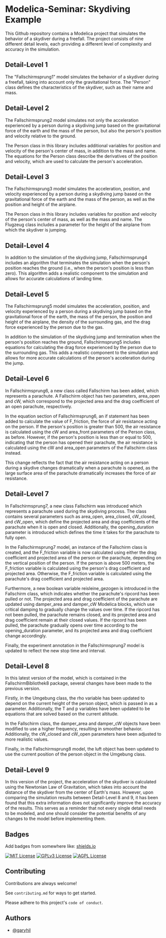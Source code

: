 
# Modelica-Seminar: Skydiving Example

 
This Github repository contains a Modelica project that simulates the behavior of a skydiver during a freefall. The project consists of nine different detail levels, each providing a different level of complexity and accuracy in the simulation.

## Detail-Level 1 
The "Fallschirmsprung1" model simulates the behavior of a skydiver during a freefall, taking into account only the gravitational force. The "Person" class defines the characteristics of the skydiver, such as their name and mass.

## Detail-Level 2
The Fallschirmsprung2 model simulates not only the acceleration experienced by a person during a skydiving jump based on the gravitational force of the earth and the mass of the person, but also the person's position and velocity relative to the ground.

The Person class in this library includes additional variables for position and velocity of the person's center of mass, in addition to the mass and name. The equations for the Person class describe the derivatives of the position and velocity, which are used to calculate the person's acceleration.

## Detail-Level 3
The Fallschirmsprung3 model simulates the acceleration, position, and velocity experienced by a person during a skydiving jump based on the gravitational force of the earth and the mass of the person, as well as the position and height of the airplane.

The Person class in this library includes variables for position and velocity of the person's center of mass, as well as the mass and name. The Flugzeug class includes a parameter for the height of the airplane from which the skydiver is jumping.

## Detail-Level 4
In addition to the simulation of the skydiving jump, Fallschirmsprung4 includes an algorithm that terminates the simulation when the person's position reaches the ground (i.e., when the person's position is less than zero). This algorithm adds a realistic component to the simulation and allows for accurate calculations of landing time.

## Detail-Level 5
The Fallschirmsprung5 model simulates the acceleration, position, and velocity experienced by a person during a skydiving jump based on the gravitational force of the earth, the mass of the person, the position and height of the airplane, the density of the surrounding gas, and the drag force experienced by the person due to the gas.

In addition to the simulation of the skydiving jump and termination when the person's position reaches the ground, Fallschirmsprung5 includes equations for calculating the drag force experienced by the person due to the surrounding gas. This adds a realistic component to the simulation and allows for more accurate calculations of the person's acceleration during the jump.

## Detail-Level 6
In Fallschirmsprung6, a new class called Fallschirm has been added, which represents a parachute. A Fallschirm object has two parameters, area_open and cW, which correspond to the projected area and the drag coefficient of an open parachute, respectively.

In the equation section of Fallschirmsprung6, an if statement has been added to calculate the value of F_friction, the force of air resistance acting on the person. If the person's position is greater than 500, the air resistance is calculated using the cW and area_front parameters of the Person class, as before. However, if the person's position is less than or equal to 500, indicating that the person has opened their parachute, the air resistance is calculated using the cW and area_open parameters of the Fallschirm class instead.

This change reflects the fact that the air resistance acting on a person during a skydive changes dramatically when a parachute is opened, as the large surface area of the parachute dramatically increases the force of air resistance.


## Detail-Level 7
In Fallschirmsprung7, a new class Fallschirm was introduced which represents a parachute used during the skydiving process. The class contains several parameters such as area_open, area_closed, cW_closed, and cW_open, which define the projected area and drag coefficients of the parachute when it is open and closed. Additionally, the opening_duration parameter is introduced which defines the time it takes for the parachute to fully open.

In the Fallschirmsprung7 model, an instance of the Fallschirm class is created, and the F_friction variable is now calculated using either the drag coefficient and projected area of the person or the parachute, depending on the vertical position of the person. If the person is above 500 meters, the F_friction variable is calculated using the person's drag coefficient and projected area. Otherwise, the F_friction variable is calculated using the parachute's drag coefficient and projected area.

Furthermore, a new boolean variable reisleine_gezogen is introduced in the Fallschirm class, which indicates whether the parachute's ripcord has been pulled or not. The projected area and drag coefficient of the parachute are updated using damper_area and damper_cW Modelica blocks, which use critical damping to gradually change the values over time. If the ripcord has not been pulled, the parachute remains closed, and its projected area and drag coefficient remain at their closed values. If the ripcord has been pulled, the parachute gradually opens over time according to the opening_duration parameter, and its projected area and drag coefficient change accordingly.

Finally, the experiment annotation in the Fallschirmsprung7 model is updated to reflect the new stop time and interval.

## Detail-Level 8
In this latest version of the model, which is contained in the FallschirmBibliothek8 package, several changes have been made to the previous version.

Firstly, in the Umgebung class, the rho variable has been updated to depend on the current height of the person object, which is passed in as a parameter. Additionally, the T and p variables have been updated to be equations that are solved based on the current altitude.

In the Fallschirm class, the damper_area and damper_cW objects have been modified to use a higher frequency, resulting in smoother behavior. Additionally, the cW_closed and cW_open parameters have been adjusted to more realistic values.

Finally, in the Fallschirmsprung8 model, the luft object has been updated to use the current position of the person object in the Umgebung class.

## Detail-Level 9
In this version of the project, the acceleration of the skydiver is calculated using the Newtonian Law of Gravitation, which takes into account the distance of the skydiver from the center of Earth's mass. However, upon comparing the simulation results between Detail-Level 8 and 9, it has been found that this extra information does not significantly improve the accuracy of the results. This serves as a reminder that not every single detail needs to be modeled, and one should consider the potential benefits of any changes to the model before implementing them.
## Badges

Add badges from somewhere like: [shields.io](https://shields.io/)

[![MIT License](https://img.shields.io/badge/License-MIT-green.svg)](https://choosealicense.com/licenses/mit/)
[![GPLv3 License](https://img.shields.io/badge/License-GPL%20v3-yellow.svg)](https://opensource.org/licenses/)
[![AGPL License](https://img.shields.io/badge/license-AGPL-blue.svg)](http://www.gnu.org/licenses/agpl-3.0)


## Contributing

Contributions are always welcome!

See `contributing.md` for ways to get started.

Please adhere to this project's `code of conduct`.


## Authors

- [@garyhil](https://www.github.com/garyhil)

